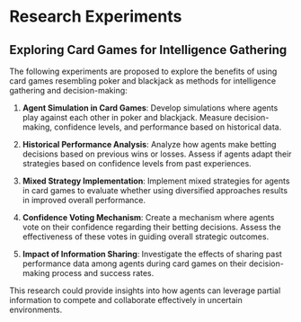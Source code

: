 # Research Experiments

## Exploring Card Games for Intelligence Gathering
The following experiments are proposed to explore the benefits of using card games resembling poker and blackjack as methods for intelligence gathering and decision-making:

1. **Agent Simulation in Card Games**: Develop simulations where agents play against each other in poker and blackjack. Measure decision-making, confidence levels, and performance based on historical data.

2. **Historical Performance Analysis**: Analyze how agents make betting decisions based on previous wins or losses. Assess if agents adapt their strategies based on confidence levels from past experiences.

3. **Mixed Strategy Implementation**: Implement mixed strategies for agents in card games to evaluate whether using diversified approaches results in improved overall performance.

4. **Confidence Voting Mechanism**: Create a mechanism where agents vote on their confidence regarding their betting decisions. Assess the effectiveness of these votes in guiding overall strategic outcomes.

5. **Impact of Information Sharing**: Investigate the effects of sharing past performance data among agents during card games on their decision-making process and success rates.

This research could provide insights into how agents can leverage partial information to compete and collaborate effectively in uncertain environments.